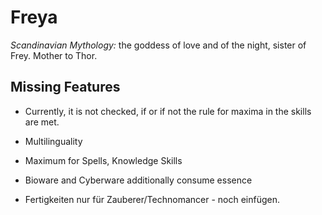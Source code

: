 Freya
=====

*Scandinavian Mythology:* the goddess of love and of the night, sister of Frey. Mother to Thor.

Missing Features
----------------

* Currently, it is not checked, if or if not the rule for maxima in the skills are met.
* Multilinguality
* Maximum for Spells, Knowledge Skills
* Bioware and Cyberware additionally consume essence

* Fertigkeiten nur für Zauberer/Technomancer - noch einfügen.

